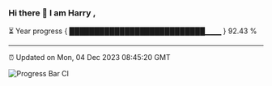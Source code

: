 ### Hi there 👋 I am Harry , 

⏳ Year progress { ███████████████████████████▁▁▁ } 92.43 %

---

⏰ Updated on Mon, 04 Dec 2023 08:45:20 GMT

![Progress Bar CI](https://github.com/duykhang68/duykhang68/workflows/Progress%20Bar%20CI/badge.svg)
